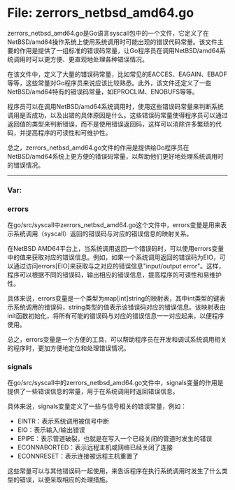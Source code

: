 # File: zerrors_netbsd_amd64.go

zerrors_netbsd_amd64.go是Go语言syscall包中的一个文件，它定义了在NetBSD/amd64操作系统上使用系统调用时可能出现的错误代码常量。该文件主要的作用是提供了一组标准的错误码常量，让Go程序员在调用NetBSD/amd64系统调用时可以更方便、更直观地处理各种错误情况。

在该文件中，定义了大量的错误码常量，比如常见的EACCES、EAGAIN、EBADF等等，这些常量对Go程序员来说应该比较熟悉。此外，该文件还定义了一些NetBSD/amd64特有的错误码常量，如EPROCLIM、ENOBUFS等等。

程序员可以在调用NetBSD/amd64系统调用时，使用这些错误码常量来判断系统调用是否成功，以及出错的具体原因是什么。这些错误码常量使得程序员可以通过返回值的类型来判断错误，而不是使用错误返回码，这样可以消除许多繁琐的代码，并提高程序的可读性和可维护性。

总之，zerrors_netbsd_amd64.go文件的作用是提供给Go程序员在NetBSD/amd64系统上更方便的错误码常量，以帮助他们更好地处理系统调用时的错误情况。




---

### Var:

### errors

在go/src/syscall中zerrors_netbsd_amd64.go这个文件中，errors变量是用来表示系统调用（syscall）返回的错误码与对应的错误信息的映射关系。

在NetBSD AMD64平台上，当系统调用返回一个错误码时，可以使用errors变量中的值来获取对应的错误信息。例如，如果一个系统调用返回的错误码为EIO，可以通过访问errors[EIO]来获取与之对应的错误信息"input/output error"。这样，程序可以根据不同的错误码，输出相应的错误信息，提高程序的可读性和易维护性。

具体来说，errors变量是一个类型为map[int]string的映射表，其中int类型的键表示系统调用的错误码，string类型的值表示该错误码对应的错误信息。该映射表由init函数初始化，将所有可能的错误码与对应的错误信息一一对应起来，以便程序使用。

总之，errors变量是一个方便的工具，可以帮助程序员在开发和调试系统调用相关的程序时，更加方便地定位和处理错误情况。



### signals

在go/src/syscall中的zerrors_netbsd_amd64.go文件中，signals变量的作用是提供了一些错误信息的常量，用于在系统调用时返回错误信息。

具体来说，signals变量定义了一些与信号相关的错误常量，例如：

- EINTR：表示系统调用被信号中断
- EIO：表示输入/输出错误
- EPIPE：表示管道破裂，也就是在写入一个已经关闭的管道时发生的错误
- ECONNABORTED：表示远程主机或网络已经关闭了连接
- ECONNRESET：表示连接被远程主机重置了

这些常量可以与其他错误码一起使用，来告诉程序在执行系统调用时发生了什么类型的错误，以便采取相应的处理措施。



